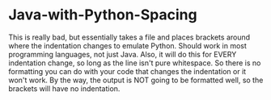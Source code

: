 # Java-with-Python-Spacing
This is really bad, but essentially takes a file and places brackets around where the indentation changes to emulate Python. Should work in most programming languages, not just Java. Also, it will do this for EVERY indentation change, so long as the line isn't pure whitespace. So there is no formatting you can do with your code that changes the indentation or it won't work. By the way, the output is NOT going to be formatted well, so the brackets will have no indentation.